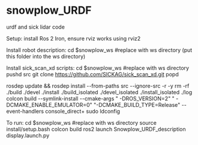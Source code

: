 # snowplow_URDF
urdf and sick lidar code

Setup:
install Ros 2 Iron, ensure rviz works using
rviz2

Install robot description:
cd $snowplow_ws  #replace with ws directory
(put this folder into the ws directory)

Install sick_scan_xd scripts:
cd $snowplow_ws  #replace with ws directory
pushd src
git clone https://github.com/SICKAG/sick_scan_xd.git
popd

rosdep update && rosdep install --from-paths src --ignore-src -r -y
rm -rf ./build ./devel ./install ./build_isolated ./devel_isolated ./install_isolated ./log
colcon build --symlink-install --cmake-args " -DROS_VERSION=2" " -DCMAKE_ENABLE_EMULATOR=0" "-DCMAKE_BUILD_TYPE=Release" --event-handlers console_direct+
sudo ldconfig


To run:
cd $snowplow_ws  #replace with ws directory
source install/setup.bash
colcon build
ros2 launch Snowplow_URDF_description display.launch.py
